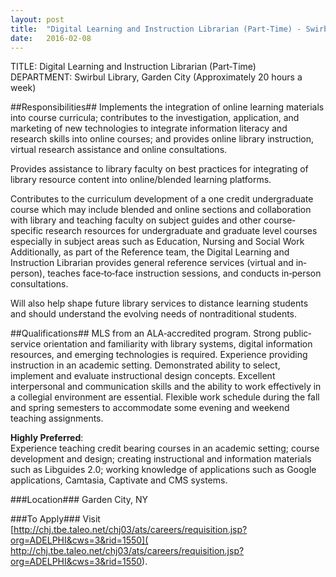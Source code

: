 ```yaml
---
layout: post
title:  "Digital Learning and Instruction Librarian (Part-Time) - Swirbul Library"
date:   2016-02-08
---
```


TITLE: Digital Learning and Instruction Librarian (Part‐Time)  
DEPARTMENT: Swirbul Library, Garden City (Approximately 20 hours a week)

##Responsibilities##
Implements the integration of online learning materials into course curricula; contributes to the investigation, application, and marketing of new technologies to integrate information literacy and research skills into online courses; and provides online library instruction, virtual research assistance and online consultations.

Provides assistance to library faculty on best practices for integrating of library resource content into online/blended learning platforms.

Contributes to the curriculum development of a one credit undergraduate course which may include blended and online sections and collaboration with library and teaching faculty on subject guides and other course‐specific research resources for undergraduate and graduate level courses especially in subject areas such as Education, Nursing and Social Work Additionally, as part of the Reference team, the Digital Learning and Instruction Librarian provides general reference services (virtual and in‐person), teaches face‐to‐face instruction sessions, and conducts in‐person consultations.

Will also help shape future library services to distance learning students and should understand the evolving needs of nontraditional students.

##Qualifications##
MLS from an ALA‐accredited program. Strong public‐service orientation and familiarity with library systems, digital information resources, and emerging technologies is required. Experience providing instruction in an academic setting. Demonstrated ability to select, implement and evaluate instructional design concepts. Excellent interpersonal and communication skills and the ability to work effectively in a collegial environment are essential. Flexible work schedule during the fall and spring semesters to accommodate some evening and weekend teaching assignments. 

__Highly Preferred__:  
​Experience teaching credit bearing courses in an academic setting; course development and design; creating instructional and information materials such as Libguides 2.0; working knowledge of applications such as Google applications, Camtasia, Captivate and CMS systems.

###Location###
Garden City, NY

###To Apply###
Visit [http://chj.tbe.taleo.net/chj03/ats/careers/requisition.jsp?org=ADELPHI&cws=3&rid=1550](
http://chj.tbe.taleo.net/chj03/ats/careers/requisition.jsp?org=ADELPHI&cws=3&rid=1550).
